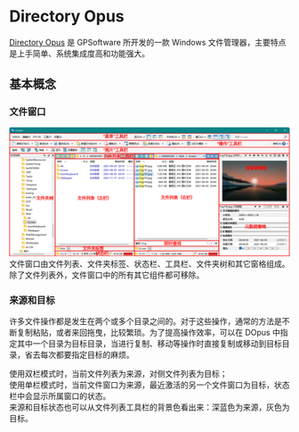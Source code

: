# Directory Opus
[Directory Opus](https://www.gpsoft.com.au/) 是 GPSoftware 所开发的一款 Windows 文件管理器，主要特点是上手简单、系统集成度高和功能强大。

## 基本概念
### 文件窗口
![](images/文件窗口.png)
文件窗口由文件列表、文件夹标签、状态栏、工具栏、文件夹树和其它窗格组成。除了文件列表外，文件窗口中的所有其它组件都可移除。

### 来源和目标
许多文件操作都是发生在两个或多个目录之间的。对于这些操作，通常的方法是不断复制粘贴，或者来回拖曳，比较繁琐。为了提高操作效率，可以在 DOpus 中指定其中一个目录为目标目录，当进行复制、移动等操作时直接复制或移动到目标目录，省去每次都要指定目标的麻烦。

使用双栏模式时，当前文件列表为来源，对侧文件列表为目标；  
使用单栏模式时，当前文件窗口为来源，最近激活的另一个文件窗口为目标，状态栏中会显示所属窗口的状态。  
来源和目标状态也可以从文件列表工具栏的背景色看出来：深蓝色为来源，灰色为目标。